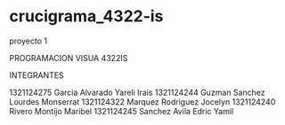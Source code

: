 # crucigrama_4322-is
proyecto 1 

PROGRAMACION VISUA
4322IS

INTEGRANTES 

1321124275 Garcia Alvarado Yareli Irais
1321124244 Guzman Sanchez Lourdes Monserrat
1321124322 Marquez Rodriguez Jocelyn
1321124240 Rivero Montijo Maribel
1321124245 Sanchez Avila Edric Yamil
